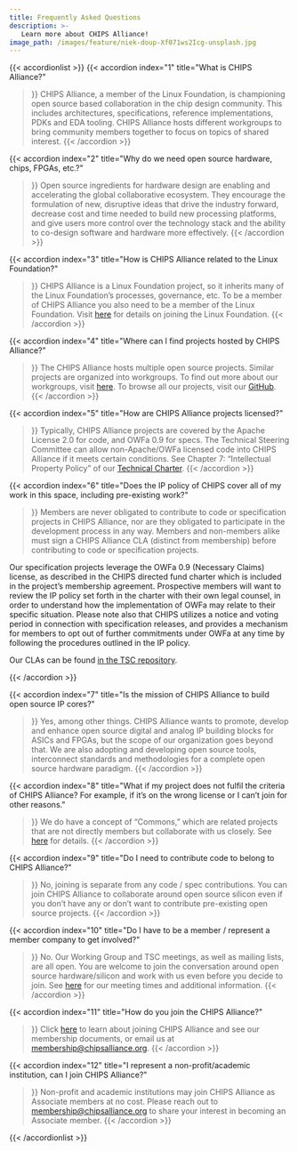 ```yaml
---
title: Frequently Asked Questions
description: >-
   Learn more about CHIPS Alliance!
image_path: /images/feature/niek-doup-Xf071ws2Icg-unsplash.jpg
---
```


{{< accordionlist >}}
{{< accordion
index="1"
title="What is CHIPS Alliance?"
>}}
CHIPS Alliance, a member of the Linux Foundation, is championing open source based collaboration in the chip design community. This includes architectures, specifications, reference implementations, PDKs and EDA tooling. CHIPS Alliance hosts different workgroups to bring community members together to focus on topics of shared interest.
{{< /accordion >}}

{{< accordion
index="2"
title="Why do we need open source hardware, chips, FPGAs, etc.?"
>}}
Open source ingredients for hardware design are enabling and accelerating the global collaborative ecosystem. They encourage the formulation of new, disruptive ideas that drive the industry forward, decrease cost and time needed to build new processing platforms, and give users more control over the technology stack and the ability to co-design software and hardware more effectively.
{{< /accordion >}}

{{< accordion
index="3"
title="How is CHIPS Alliance related to the Linux Foundation?"
>}}
CHIPS Alliance is a Linux Foundation project, so it inherits many of the Linux Foundation’s processes, governance, etc. To be a member of CHIPS Alliance you also need to be a member of the Linux Foundation. Visit [here](https://www.linuxfoundation.org/join/) for details on joining the Linux Foundation.
{{< /accordion >}}

{{< accordion
index="4"
title="Where can I find projects hosted by CHIPS Alliance?"
>}}
The CHIPS Alliance hosts multiple open source projects. Similar projects are organized into workgroups. To find out more about our workgroups, visit [here](/workgroups/). To browse all our projects, visit our [GitHub](https://github.com/chipsalliance).
{{< /accordion >}}

{{< accordion
index="5"
title="How are CHIPS Alliance projects licensed?"
>}}
Typically, CHIPS Alliance projects are covered by the Apache License 2.0 for code, and OWFa 0.9 for specs. The Technical Steering Committee can allow non-Apache/OWFa licensed code into CHIPS Alliance if it meets certain conditions. See Chapter 7: “Intellectual Property Policy” of our [Technical Charter](https://github.com/chipsalliance/tsc/blob/master/CHIPS_Alliance-Technical_Charter.pdf).
{{< /accordion >}}

{{< accordion
index="6"
title="Does the IP policy of CHIPS cover all of my work in this space, including pre-existing work?"
>}}
Members are never obligated to contribute to code or specification projects in CHIPS Alliance, nor are they obligated to participate in the development process in any way. Members and non-members alike must sign a CHIPS Alliance CLA (distinct from membership) before contributing to code or specification projects.

Our specification projects leverage the OWFa 0.9 (Necessary Claims) license, as described in the CHIPS directed fund charter which is included in the project’s membership agreement. Prospective members will want to review the IP policy set forth in the charter with their own legal counsel, in order to understand how the implementation of OWFa may relate to their specific situation. Please note also that CHIPS utilizes a notice and voting period in connection with specification releases, and provides a mechanism for members to opt out of further commitments under OWFa at any time by following the procedures outlined in the IP policy.

Our CLAs can be found [in the TSC repository](https://github.com/chipsalliance/tsc/tree/main/cla).

{{< /accordion >}}

{{< accordion
index="7"
title="Is the mission of CHIPS Alliance to build open source IP cores?"
>}}
Yes, among other things. CHIPS Alliance wants to promote, develop and enhance open source digital and analog IP building blocks for ASICs and FPGAs, but the scope of our organization goes beyond that. We are also adopting and developing open source tools, interconnect standards and methodologies for a complete open source hardware paradigm.
{{< /accordion >}}

{{< accordion
index="8"
title="What if my project does not fulfil the criteria of CHIPS Alliance? For example, if it’s on the wrong license or I can’t join for other reasons."
>}}
We do have a concept of “Commons,” which are related projects that are not directly members but collaborate with us closely. See [here](https://github.com/chipsalliance/tsc#the-chips-alliance-commons-related-projects-and-initiatives) for details.
{{< /accordion >}}

{{< accordion
index="9"
title="Do I need to contribute code to belong to CHIPS Alliance?"
>}}
No, joining is separate from any code / spec contributions. You can join CHIPS Alliance to collaborate around open source silicon even if you don’t have any or don’t want to contribute pre-existing open source projects.
{{< /accordion >}}

{{< accordion
index="10"
title="Do I have to be a member / represent a member company to get involved?"
>}}
No. Our Working Group and TSC meetings, as well as mailing lists, are all open. You are welcome to join the conversation around open source hardware/silicon and work with us even before you decide to join. See [here](/workgroups/) for our meeting times and additional information.
{{< /accordion >}}

{{< accordion
index="11"
title="How do you join the CHIPS Alliance?"
>}}
Click [here](/join/) to learn about joining CHIPS Alliance and see our membership documents, or email us at membership@chipsalliance.org.
{{< /accordion >}}

{{< accordion
index="12"
title="I represent a non-profit/academic institution, can I join CHIPS Alliance?"
>}}
Non-profit and academic institutions may join CHIPS Alliance as Associate members at no cost. Please reach out to membership@chipsalliance.org to share your interest in becoming an Associate member.
{{< /accordion >}}

{{< /accordionlist >}}
